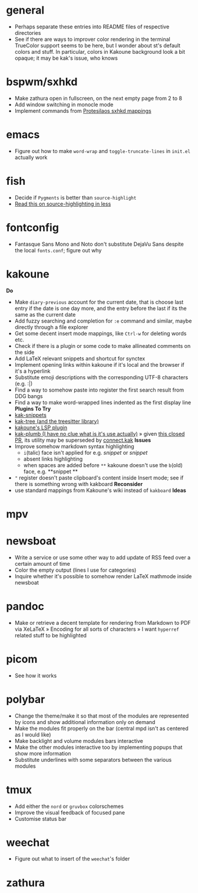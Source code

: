 # general
- Perhaps separate these entries into README files of respective directories
- See if there are ways to improver color rendering in the terminal
  TrueColor support seems to be here, but I wonder about st's default colors and stuff.
  In particular, colors in Kakoune background look a bit opaque; it may be kak's issue, who knows

# bspwm/sxhkd
- Make zathura open in fullscreen, on the next empty page from 2 to 8
- Add window switching in monocle mode
- Implement commands from [Protesilaos sxhkd mappings](https://gitlab.com/protesilaos/dotfiles/-/tree/v2.2.0/bspwm/.config/sxhkd)

# emacs
- Figure out how to make `word-wrap` and `toggle-truncate-lines` in `init.el` actually work

# fish
- Decide if `Pygments` is better than `source-highlight`
- [Read this on source-highlighting in less](https://boredzo.org/blog/archives/2016-08-15/colorized-man-pages-understood-and-customized)

# fontconfig
- Fantasque Sans Mono and Noto don't substitute DejaVu Sans despite the local `fonts.conf`; figure out why

# kakoune
**Do**
- Make `diary-previous` account for the current date, that is choose last entry if the date is one day more, and the entry before the last if its the same as the current date
- Add fuzzy searching and completion for `:e` command and similar, maybe directly through a file explorer
- Get some decent insert mode mappings, like `Ctrl-w` for deleting words etc.
- Check if there is a plugin or some code to make allineated comments on the side
- Add LaTeX relevant snippets and shortcut for synctex
- Implement opening links within kakoune if it's local and the browser if it's a hyperlink
- Substitute emoji descriptions with the corresponding UTF-8 characters (e.g. :|)
- Find a way to somehow paste into register the first search result from DDG bangs 
- Find a way to make word-wrapped lines indented as the first display line
**Plugins To Try**
- [kak-snippets](https://github.com/alexherbo2/snippets.kak)
- [kak-tree (and the treesitter library)](https://github.com/ul/kak-tree)
- [kakoune's LSP plugin](https://github.com/ul/kak-lsp)
- [kak-plumb (I have no clue what is it's use actually)](https://github.com/eraserhd/kak-plumb)
	» given [this closed PR](https://github.com/mawww/kakoune/pull/3116), its utility may be superseded by [connect.kak](https://github.com/alexherbo2/connect.kak)
**Issues**
- Improve somehow markdown syntax highlighting 
	- `i`(talic) face isn't applied for e.g. _snippet_ or *snippet*
	- absent links highlighting
	- when spaces are added before `**` kakoune doesn't use the `b`(old) face, e.g. **snippet **
- `"` register doesn't paste clipboard's content inside Insert mode; see if there is something wrong with kakboard
**Reconsider**
- use standard mappings from Kakoune's wiki instead of `kakboard`
**Ideas**
 
# mpv
 
# newsboat
- Write a service or use some other way to add update of RSS feed over a certain amount of time
- Color the empty output (lines I use for categories)
- Inquire whether it's possible to somehow render LaTeX mathmode inside newsboat
 
# pandoc
- Make or retrieve a decent template for rendering from Markdown to PDF via XeLaTeX
	» Encoding for all sorts of characters 
	» I want `hyperref` related stuff to be highlighted
 
# picom
- See how it works

# polybar
- Change the theme/make it so that most of the modules are represented by icons and show additional information only on demand
- Make the modules fit properly on the bar (central mpd isn't as centered as I would like)
- Make backlight and volume modules bars interactive
- Make the other modules interactive too by implementing popups that show more information
- Substitute underlines with some separators between the various modules

# tmux
- Add either the `nord` or `gruvbox` colorschemes
- Improve the visual feedback of focused pane
- Customise status bar

# weechat
- Figure out what to insert of the `weechat`'s folder

# zathura
